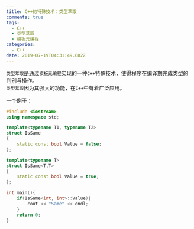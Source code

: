 ```yaml
---
title: C++的特殊技术：类型萃取
comments: true
tags:
  - C++
  - 类型萃取
  - 模板元编程
categories:
  - C++
date: 2019-07-19T04:31:49.682Z
---
```

`类型萃取`是通过`模板元编程`实现的一种`C++`特殊技术，使得程序在编译期完成类型的判别与操作。  
`类型萃取`因为其强大的功能，在`C++`中有着广泛应用。  
<!-- more -->
一个例子：
```cpp
#include <iostream>
using namespace std;

template<typename T1, typename T2>
struct IsSame
{
	static const bool Value = false;
};

template<typename T>
struct IsSame<T,T>
{
	static const bool Value = true;
};

int main(){
	if(IsSame<int, int>::Value){
		cout << "Same" << endl;
	}
	return 0;
}
```
